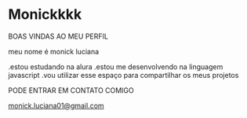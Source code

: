 # Monickkkk
BOAS VINDAS AO MEU PERFIL 

meu nome é monick luciana

.estou estudando na alura 
.estou me desenvolvendo na linguagem javascript
.vou utilizar esse espaço para compartilhar os meus projetos

PODE ENTRAR EM CONTATO COMIGO 

monick.luciana01@gmail.com 
